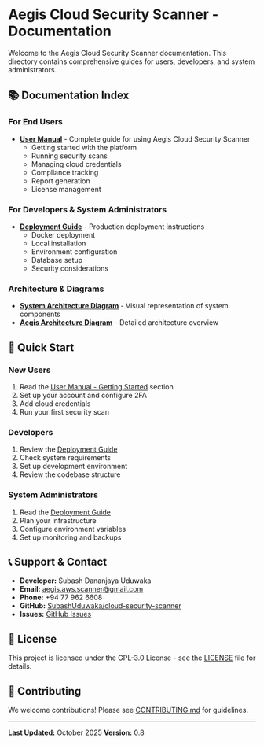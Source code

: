 # Aegis Cloud Security Scanner - Documentation

Welcome to the Aegis Cloud Security Scanner documentation. This directory contains comprehensive guides for users, developers, and system administrators.

## 📚 Documentation Index

### For End Users
- **[User Manual](USER_MANUAL.md)** - Complete guide for using Aegis Cloud Security Scanner
  - Getting started with the platform
  - Running security scans
  - Managing cloud credentials
  - Compliance tracking
  - Report generation
  - License management

### For Developers & System Administrators
- **[Deployment Guide](DEPLOYMENT_GUIDE.md)** - Production deployment instructions
  - Docker deployment
  - Local installation
  - Environment configuration
  - Database setup
  - Security considerations

### Architecture & Diagrams
- **[System Architecture Diagram](system-architecture-diagram.svg)** - Visual representation of system components
- **[Aegis Architecture Diagram](aegis-architecture-diagram.svg)** - Detailed architecture overview

## 🚀 Quick Start

### New Users
1. Read the [User Manual - Getting Started](USER_MANUAL.md#3-getting-started) section
2. Set up your account and configure 2FA
3. Add cloud credentials
4. Run your first security scan

### Developers
1. Review the [Deployment Guide](DEPLOYMENT_GUIDE.md)
2. Check system requirements
3. Set up development environment
4. Review the codebase structure

### System Administrators
1. Read the [Deployment Guide](DEPLOYMENT_GUIDE.md)
2. Plan your infrastructure
3. Configure environment variables
4. Set up monitoring and backups

## 📞 Support & Contact

- **Developer:** Subash Dananjaya Uduwaka
- **Email:** aegis.aws.scanner@gmail.com
- **Phone:** +94 77 962 6608
- **GitHub:** [SubashUduwaka/cloud-security-scanner](https://github.com/SubashUduwaka/cloud-security-scanner)
- **Issues:** [GitHub Issues](https://github.com/SubashUduwaka/cloud-security-scanner/issues)

## 📄 License

This project is licensed under the GPL-3.0 License - see the [LICENSE](../LICENSE) file for details.

## 🤝 Contributing

We welcome contributions! Please see [CONTRIBUTING.md](../CONTRIBUTING.md) for guidelines.

---

**Last Updated:** October 2025
**Version:** 0.8
